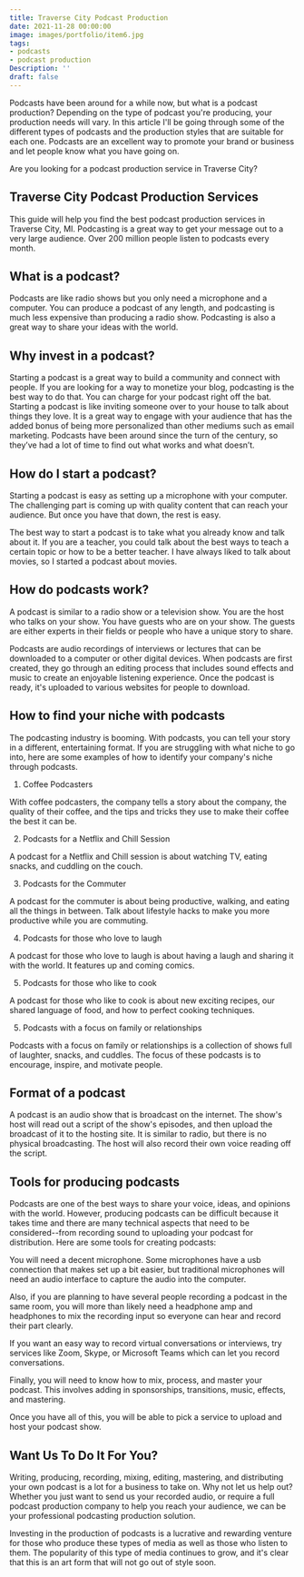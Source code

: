 ```yaml
---
title: Traverse City Podcast Production
date: 2021-11-28 00:00:00
image: images/portfolio/item6.jpg
tags:
- podcasts
- podcast production
Description: ''
draft: false
---
```


Podcasts have been around for a while now, but what is a podcast production? Depending on the type of podcast you're producing, your production needs will vary. In this article I'll be going through some of the different types of podcasts and the production styles that are suitable for each one. Podcasts are an excellent way to promote your brand or business and let people know what you have going on.


Are you looking for a podcast production service in Traverse City?


## Traverse City Podcast Production Services


This guide will help you find the best podcast production services in Traverse City, MI. Podcasting is a great way to get your message out to a very large audience. Over 200 million people listen to podcasts every month.


## What is a podcast?

Podcasts are like radio shows but you only need a microphone and a computer. You can produce a podcast of any length, and podcasting is much less expensive than producing a radio show. Podcasting is also a great way to share your ideas with the world.


## Why invest in a podcast?

Starting a podcast is a great way to build a community and connect with people. If you are looking for a way to monetize your blog, podcasting is the best way to do that. You can charge for your podcast right off the bat. Starting a podcast is like inviting someone over to your house to talk about things they love. It is a great way to engage with your audience that has the added bonus of being more personalized than other mediums such as email marketing. Podcasts have been around since the turn of the century, so they’ve had a lot of time to find out what works and what doesn’t.


## How do I start a podcast?

Starting a podcast is easy as setting up a microphone with your computer. The challenging part is coming up with quality content that can reach your audience. But once you have that down, the rest is easy.


The best way to start a podcast is to take what you already know and talk about it. If you are a teacher, you could talk about the best ways to teach a certain topic or how to be a better teacher. I have always liked to talk about movies, so I started a podcast about movies.


## How do podcasts work?

A podcast is similar to a radio show or a television show. You are the host who talks on your show. You have guests who are on your show. The guests are either experts in their fields or people who have a unique story to share.


Podcasts are audio recordings of interviews or lectures that can be downloaded to a computer or other digital devices. When podcasts are first created, they go through an editing process that includes sound effects and music to create an enjoyable listening experience. Once the podcast is ready, it's uploaded to various websites for people to download.


## How to find your niche with podcasts


The podcasting industry is booming. With podcasts, you can tell your story in a different, entertaining format. If you are struggling with what niche to go into, here are some examples of how to identify your company's niche through podcasts.


1. Coffee Podcasters

With coffee podcasters, the company tells a story about the company, the quality of their coffee, and the tips and tricks they use to make their coffee the best it can be.


2. Podcasts for a Netflix and Chill Session

A podcast for a Netflix and Chill session is about watching TV, eating snacks, and cuddling on the couch. 


3. Podcasts for the Commuter 

A podcast for the commuter is about being productive, walking, and eating all the things in between. Talk about lifestyle hacks to make you more productive while you are commuting. 


4. Podcasts for those who love to laugh

 A podcast for those who love to laugh is about having a laugh and sharing it with the world. It features up and coming comics. 


5. Podcasts for those who like to cook

A podcast for those who like to cook is about new exciting recipes, our shared language of food, and how to perfect cooking techniques. 


5. Podcasts with a focus on family or relationships

 Podcasts with a focus on family or relationships is a collection of shows full of laughter, snacks, and cuddles. The focus of these podcasts is to encourage, inspire, and motivate people.


## Format of a podcast


 A podcast is an audio show that is broadcast on the internet. The show's host will read out a script of the show's episodes, and then upload the broadcast of it to the hosting site. It is similar to radio, but there is no physical broadcasting. The host will also record their own voice reading off the script. 


## Tools for producing podcasts


Podcasts are one of the best ways to share your voice, ideas, and opinions with the world. However, producing podcasts can be difficult because it takes time and there are many technical aspects that need to be considered--from recording sound to uploading your podcast for distribution. Here are some tools for creating podcasts: 


You will need a decent microphone. Some microphones have a usb connection that makes set up a bit easier, but traditional microphones will need an audio interface to capture the audio into the computer. 


Also, if you are planning to have several people recording a podcast in the same room, you will more than likely need a headphone amp and headphones to mix the recording input so everyone can hear and record their part clearly. 


If you want an easy way to record virtual conversations or interviews, try services like Zoom, Skype, or Microsoft Teams which can let you record conversations. 


Finally, you will need to know how to mix, process, and master your podcast. This involves adding in sponsorships, transitions, music, effects, and mastering.


Once you have all of this, you will be able to pick a service to upload and host your podcast show. 


## Want Us To Do It For You?

Writing, producing, recording, mixing, editing, mastering, and distributing your own podcast is a lot for a business to take on. Why not let us help out? Whether you just want to send us your recorded audio, or require a full podcast production company to help you reach your audience, we can be your professional podcasting production solution. 

Investing in the production of podcasts is a lucrative and rewarding venture for those who produce these types of media as well as those who listen to them. The popularity of this type of media continues to grow, and it's clear that this is an art form that will not go out of style soon. 